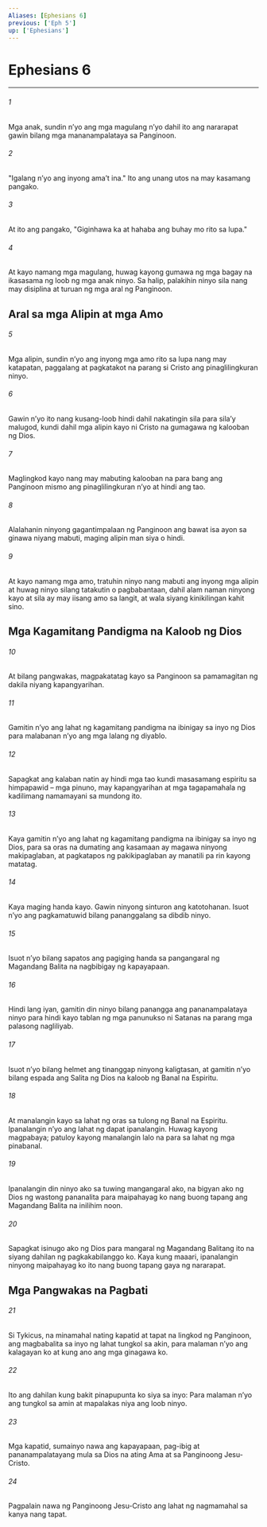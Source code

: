 ```yaml
---
Aliases: [Ephesians 6]
previous: ['Eph 5']
up: ['Ephesians']
---
```

# Ephesians 6

***

###### 1
Mga anak, sundin nʼyo ang mga magulang nʼyo dahil ito ang nararapat gawin bilang mga mananampalataya sa Panginoon. 

###### 2
"Igalang nʼyo ang inyong amaʼt ina." Ito ang unang utos na may kasamang pangako. 

###### 3
At ito ang pangako, "Giginhawa ka at hahaba ang buhay mo rito sa lupa." 

###### 4
At kayo namang mga magulang, huwag kayong gumawa ng mga bagay na ikasasama ng loob ng mga anak ninyo. Sa halip, palakihin ninyo sila nang may disiplina at turuan ng mga aral ng Panginoon.

## Aral sa mga Alipin at mga Amo 

###### 5
Mga alipin, sundin nʼyo ang inyong mga amo rito sa lupa nang may katapatan, paggalang at pagkatakot na parang si Cristo ang pinaglilingkuran ninyo. 

###### 6
Gawin nʼyo ito nang kusang-loob hindi dahil nakatingin sila para silaʼy malugod, kundi dahil mga alipin kayo ni Cristo na gumagawa ng kalooban ng Dios. 

###### 7
Maglingkod kayo nang may mabuting kalooban na para bang ang Panginoon mismo ang pinaglilingkuran nʼyo at hindi ang tao. 

###### 8
Alalahanin ninyong gagantimpalaan ng Panginoon ang bawat isa ayon sa ginawa niyang mabuti, maging alipin man siya o hindi. 

###### 9
At kayo namang mga amo, tratuhin ninyo nang mabuti ang inyong mga alipin at huwag ninyo silang tatakutin o pagbabantaan, dahil alam naman ninyong kayo at sila ay may iisang amo sa langit, at wala siyang kinikilingan kahit sino.

## Mga Kagamitang Pandigma na Kaloob ng Dios 

###### 10
At bilang pangwakas, magpakatatag kayo sa Panginoon sa pamamagitan ng dakila niyang kapangyarihan. 

###### 11
Gamitin nʼyo ang lahat ng kagamitang pandigma na ibinigay sa inyo ng Dios para malabanan nʼyo ang mga lalang ng diyablo. 

###### 12
Sapagkat ang kalaban natin ay hindi mga tao kundi masasamang espiritu sa himpapawid – mga pinuno, may kapangyarihan at mga tagapamahala ng kadilimang namamayani sa mundong ito. 

###### 13
Kaya gamitin nʼyo ang lahat ng kagamitang pandigma na ibinigay sa inyo ng Dios, para sa oras na dumating ang kasamaan ay magawa ninyong makipaglaban, at pagkatapos ng pakikipaglaban ay manatili pa rin kayong matatag. 

###### 14
Kaya maging handa kayo. Gawin ninyong sinturon ang katotohanan. Isuot nʼyo ang pagkamatuwid bilang pananggalang sa dibdib ninyo. 

###### 15
Isuot nʼyo bilang sapatos ang pagiging handa sa pangangaral ng Magandang Balita na nagbibigay ng kapayapaan. 

###### 16
Hindi lang iyan, gamitin din ninyo bilang panangga ang pananampalataya ninyo para hindi kayo tablan ng mga panunukso ni Satanas na parang mga palasong nagliliyab. 

###### 17
Isuot nʼyo bilang helmet ang tinanggap ninyong kaligtasan, at gamitin nʼyo bilang espada ang Salita ng Dios na kaloob ng Banal na Espiritu. 

###### 18
At manalangin kayo sa lahat ng oras sa tulong ng Banal na Espiritu. Ipanalangin nʼyo ang lahat ng dapat ipanalangin. Huwag kayong magpabaya; patuloy kayong manalangin lalo na para sa lahat ng mga pinabanal. 

###### 19
Ipanalangin din ninyo ako sa tuwing mangangaral ako, na bigyan ako ng Dios ng wastong pananalita para maipahayag ko nang buong tapang ang Magandang Balita na inilihim noon. 

###### 20
Sapagkat isinugo ako ng Dios para mangaral ng Magandang Balitang ito na siyang dahilan ng pagkakabilanggo ko. Kaya kung maaari, ipanalangin ninyong maipahayag ko ito nang buong tapang gaya ng nararapat.

## Mga Pangwakas na Pagbati 

###### 21
Si Tykicus, na minamahal nating kapatid at tapat na lingkod ng Panginoon, ang magbabalita sa inyo ng lahat tungkol sa akin, para malaman nʼyo ang kalagayan ko at kung ano ang mga ginagawa ko. 

###### 22
Ito ang dahilan kung bakit pinapupunta ko siya sa inyo: Para malaman nʼyo ang tungkol sa amin at mapalakas niya ang loob ninyo. 

###### 23
Mga kapatid, sumainyo nawa ang kapayapaan, pag-ibig at pananampalatayang mula sa Dios na ating Ama at sa Panginoong Jesu-Cristo. 

###### 24
Pagpalain nawa ng Panginoong Jesu-Cristo ang lahat ng nagmamahal sa kanya nang tapat.
